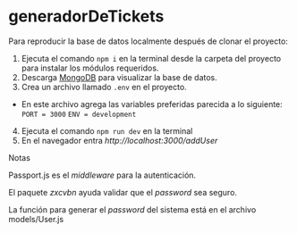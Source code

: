 # generadorDeTickets
Para reproducir la base de datos localmente después de clonar el proyecto:

1) Ejecuta el comando `npm i` en la terminal desde la carpeta del proyecto para instalar los módulos requeridos.
2) Descarga [MongoDB](https://www.mongodb.com/download-center?jmp=hero#compass) para visualizar la base de datos.
3) Crea un archivo llamado `.env` en el proyecto.
- En este archivo agrega las variables preferidas parecida a lo siguiente:
`PORT = 3000`
`ENV = development`
4)  Ejecuta el comando `npm run dev` en la terminal
5) En el navegador entra *http://localhost:3000/addUser*


Notas

Passport.js es el *middleware* para la autenticación.

El paquete *zxcvbn* ayuda validar que el *password* sea seguro.

La función para generar el *password* del sistema está en el archivo models/User.js

